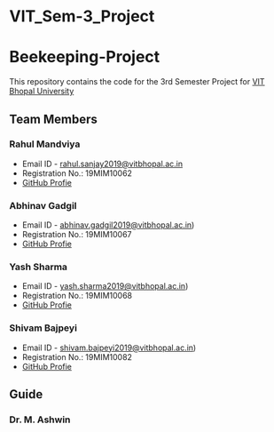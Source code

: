 # VIT_Sem-3_Project

# Beekeeping-Project

This repository contains the code for the 3rd Semester Project for [VIT Bhopal University](https://vitbhopal.ac.in/)

## Team Members

### Rahul Mandviya
* Email ID - rahul.sanjay2019@vitbhopal.ac.in
* Registration No.: 19MIM10062
* [GitHub Profie](https://github.com/Rahulm0106)

### Abhinav Gadgil
* Email ID - abhinav.gadgil2019@vitbhopal.ac.in)
* Registration No.: 19MIM10067
* [GitHub Profie](https://github.com/Abhigadgil15)

### Yash Sharma
* Email ID - yash.sharma2019@vitbhopal.ac.in)
* Registration No.: 19MIM10068
* [GitHub Profie](https://github.com/yash2arma/)

### Shivam Bajpeyi
* Email ID - shivam.bajpeyi2019@vitbhopal.ac.in)
* Registration No.: 19MIM10082
* [GitHub Profie](https://github.com/Shivam-Bajpeyi)

## Guide

### Dr. M. Ashwin
